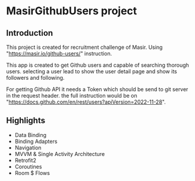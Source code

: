 
MasirGithubUsers project
==================================

Introduction
------------
This project is created for recruitment challenge of Masir. Using "https://masir.io/github-users/" 
instruction.

This app is created to get Github users and capable of searching thorough users. selecting a user 
lead to show the user detail page and show its followers and following.

For getting Github API it needs a Token which should be send to git server in the request header. 
the full instruction would be on "https://docs.github.com/en/rest/users?apiVersion=2022-11-28".

Highlights
--------------
- Data Binding
- Binding Adapters
- Navigation
- MVVM & Single Activity Architecture
- Retrofit2
- Coroutines
- Room $ Flows